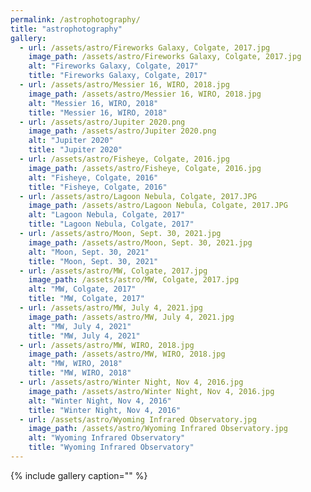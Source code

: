 ```yaml
---
permalink: /astrophotography/
title: "astrophotography"
gallery:
  - url: /assets/astro/Fireworks Galaxy, Colgate, 2017.jpg
    image_path: /assets/astro/Fireworks Galaxy, Colgate, 2017.jpg
    alt: "Fireworks Galaxy, Colgate, 2017"
    title: "Fireworks Galaxy, Colgate, 2017"	 
  - url: /assets/astro/Messier 16, WIRO, 2018.jpg
    image_path: /assets/astro/Messier 16, WIRO, 2018.jpg
    alt: "Messier 16, WIRO, 2018"
    title: "Messier 16, WIRO, 2018"
  - url: /assets/astro/Jupiter 2020.png
    image_path: /assets/astro/Jupiter 2020.png
    alt: "Jupiter 2020"
    title: "Jupiter 2020"
  - url: /assets/astro/Fisheye, Colgate, 2016.jpg
    image_path: /assets/astro/Fisheye, Colgate, 2016.jpg
    alt: "Fisheye, Colgate, 2016"
    title: "Fisheye, Colgate, 2016" 
  - url: /assets/astro/Lagoon Nebula, Colgate, 2017.JPG
    image_path: /assets/astro/Lagoon Nebula, Colgate, 2017.JPG
    alt: "Lagoon Nebula, Colgate, 2017"
    title: "Lagoon Nebula, Colgate, 2017"
  - url: /assets/astro/Moon, Sept. 30, 2021.jpg
    image_path: /assets/astro/Moon, Sept. 30, 2021.jpg
    alt: "Moon, Sept. 30, 2021"
    title: "Moon, Sept. 30, 2021"
  - url: /assets/astro/MW, Colgate, 2017.jpg
    image_path: /assets/astro/MW, Colgate, 2017.jpg
    alt: "MW, Colgate, 2017"
    title: "MW, Colgate, 2017"
  - url: /assets/astro/MW, July 4, 2021.jpg
    image_path: /assets/astro/MW, July 4, 2021.jpg
    alt: "MW, July 4, 2021"
    title: "MW, July 4, 2021"
  - url: /assets/astro/MW, WIRO, 2018.jpg
    image_path: /assets/astro/MW, WIRO, 2018.jpg
    alt: "MW, WIRO, 2018"
    title: "MW, WIRO, 2018"
  - url: /assets/astro/Winter Night, Nov 4, 2016.jpg
    image_path: /assets/astro/Winter Night, Nov 4, 2016.jpg
    alt: "Winter Night, Nov 4, 2016"
    title: "Winter Night, Nov 4, 2016"
  - url: /assets/astro/Wyoming Infrared Observatory.jpg
    image_path: /assets/astro/Wyoming Infrared Observatory.jpg
    alt: "Wyoming Infrared Observatory"
    title: "Wyoming Infrared Observatory"
---
```


{% include gallery caption="" %}
